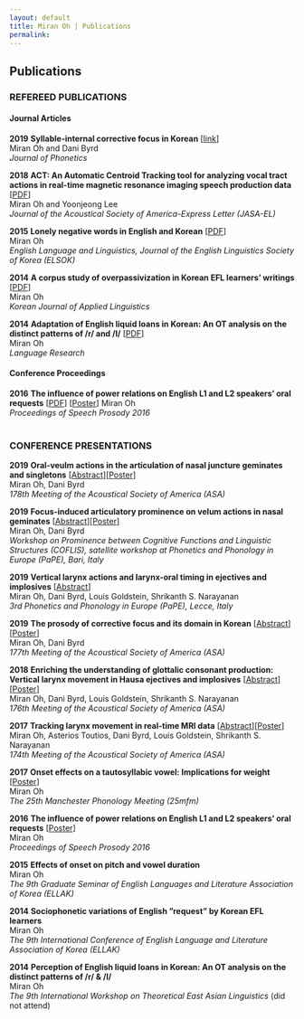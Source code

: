 ```yaml
---
layout: default
title: Miran Oh | Publications
permalink:
---
```

<body class="publications"></body>

## Publications

### REFEREED PUBLICATIONS
#### Journal Articles

<span class="year">**2019**</span>
<span style="width: 85%;">**Syllable-internal corrective focus in Korean** [[link](https://www.sciencedirect.com/science/article/pii/S0095447018300263)]  
Miran Oh and Dani Byrd  
_Journal of Phonetics_</span>

<span class="year">**2018**</span>
<span style="width: 85%;">**ACT: An Automatic Centroid Tracking tool for analyzing vocal tract actions in real-time magnetic resonance imaging speech production data** [[PDF](http://miranoh.github.io/uploads/MO_act.pdf)]  
Miran Oh and Yoonjeong Lee  
_Journal of the Acoustical Society of America-Express Letter (JASA-EL)_</span>

<span class="year">**2015**</span>
<span style="width: 85%;">**Lonely negative words in English and Korean** [[PDF](http://miranoh.github.io/uploads/MO_lonelynegatives.pdf)]   
Miran Oh  
_English Language and Linguistics, Journal of the English Linguistics Society of Korea (ELSOK)_ </span>

<span class="year">**2014**</span>
<span style="width: 85%;">**A corpus study of overpassivization in Korean EFL learners’ writings** [[PDF](http://miranoh.github.io/uploads/MO_overpassivization.pdf)]  
Miran Oh  
_Korean Journal of Applied Linguistics_</span>

<span class="year">**2014**</span>
<span style="width: 85%;">**Adaptation of English liquid loans in Korean: An OT analysis on the distinct patterns of /r/ and /l/** [[PDF](http://miranoh.github.io/uploads/MO_loanwordphon.pdf)]      
Miran Oh  
_Language Research_</span>

#### Conference Proceedings

<span class="year">**2016**</span>
<span style="width: 85%;">**The influence of power relations on English L1 and L2 speakers’ oral requests** [[PDF](http://miranoh.github.io/uploads/MO_powerrelations.pdf)] [[Poster](http://miranoh.github.io/uploads/MO_powerrelations_Poster.pdf)]
Miran Oh  
_Proceedings of Speech Prosody 2016_</span><br><br>  

### CONFERENCE PRESENTATIONS

<span class="year">**2019**</span>
<span style="width: 85%;">**Oral-veulm actions in the articulation of nasal juncture geminates and singletons** [[Abstract](https://doi.org/10.1121/1.5137434)][[Poster](http://miranoh.github.io/uploads/MO_oralvelum_Poster.pdf)]  <br/>
Miran Oh, Dani Byrd  <br/>
_178th Meeting of the Acoustical Society of America (ASA)_</span>

<span class="year_superlong">**2019**</span>
<span style="width: 85%;">**Focus-induced articulatory prominence on velum actions in nasal geminates** [[Abstract](http://miranoh.github.io/uploads/MO_velumprominence.pdf)][[Poster](http://miranoh.github.io/uploads/MO_velumprominence_Poster.pdf)]<br/>
Miran Oh, Dani Byrd  
_Workshop on Prominence between Cognitive Functions and Linguistic Structures (COFLIS), satellite workshop at Phonetics and Phonology in Europe (PaPE), Bari, Italy_</span>

<span class="year">**2019**</span>
<span style="width: 85%;">**Vertical larynx actions and larynx-oral timing in ejectives and implosives** [[Abstract](http://miranoh.github.io/uploads/MO_larynxoraltiming.pdf)]  <br/>
Miran Oh, Dani Byrd, Louis Goldstein, Shrikanth S. Narayanan <br/>
_3rd Phonetics and Phonology in Europe (PaPE), Lecce, Italy_</span>

<span class="year">**2019**</span>
<span style="width: 85%;">**The prosody of corrective focus and its domain in Korean** [[Abstract](https://doi.org/10.1121/1.5102001)][[Poster](http://miranoh.github.io/uploads/MO_correctivefocus_Poster.pdf)]  <br/>
Miran Oh, Dani Byrd  <br/>
_177th Meeting of the Acoustical Society of America (ASA)_</span>

<span class="year">**2018**</span>
<span style="width: 85%;">**Enriching the understanding of glottalic consonant production: Vertical larynx movement in Hausa ejectives and implosives** [[Abstract](https://doi.org/10.1121/1.5068491)][[Poster](http://miranoh.github.io/uploads/MO_verticallarynx_Poster.pdf)]  
Miran Oh, Dani Byrd, Louis Goldstein, Shrikanth S. Narayanan  
_176th Meeting of the Acoustical Society of America (ASA)_</span>

<span class="year">**2017**</span>
<span style="width: 85%;">**Tracking larynx movement in real-time MRI data** [[Abstract](https://doi.org/10.1121/1.5014430)][[Poster](http://miranoh.github.io/uploads/MO_trackinglarynx_Poster.pdf)]  
Miran Oh, Asterios Toutios, Dani Byrd, Louis Goldstein, Shrikanth S. Narayanan  
_174th Meeting of the Acoustical Society of America (ASA)_</span>

<span class="year">**2017**</span>
<span style="width: 85%;">**Onset effects on a tautosyllabic vowel: Implications for weight** [[Poster](http://miranoh.github.io/uploads/MO_onseteffects_Poster.pdf)]  
Miran Oh  
_The 25th Manchester Phonology Meeting (25mfm)_</span>

<span class="year">**2016**</span>
<span style="width: 85%;">**The influence of power relations on English L1 and L2 speakers’ oral requests** [[Poster](http://miranoh.github.io/uploads/MO_powerrelations_Poster.pdf)]    
Miran Oh  
_Proceedings of Speech Prosody 2016_</span>

<span class="year">**2015**</span>
<span style="width: 85%;">**Effects of onset on pitch and vowel duration**  
Miran Oh  
_The 9th Graduate Seminar of English Languages and Literature Association of Korea (ELLAK)_</span>

<span class="year_long">**2014**</span>
<span style="width: 85%;">**Sociophonetic variations of English ”request” by Korean EFL learners**  
Miran Oh  
_The 9th International Conference of English Language and Literature Association of Korea (ELLAK)_</span>

<span class="year_long">**2014**</span>
<span style="width: 85%;">**Perception of English liquid loans in Korean: An OT analysis on the distinct patterns of /r/ & /l/**  
Miran Oh  
_The 9th International Workshop on Theoretical East Asian Linguistics_ (did not attend)</span>  
